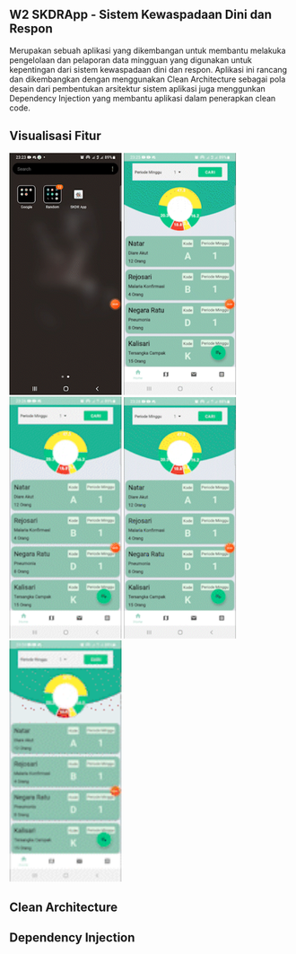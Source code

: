 ## W2 SKDRApp - Sistem Kewaspadaan Dini dan Respon
Merupakan sebuah aplikasi yang dikembangan untuk membantu melakuka pengelolaan dan pelaporan data mingguan yang digunakan untuk kepentingan dari sistem kewaspadaan dini dan respon. 
Aplikasi ini rancang dan dikembangkan dengan menggunakan Clean Architecture sebagai pola desain dari pembentukan arsitektur sistem aplikasi juga menggunkan Dependency Injection yang membantu aplikasi dalam penerapkan clean code.


## Visualisasi Fitur
<img src="https://github.com/rizkysiregar/SKDRApp/blob/master/visualization/splash.gif" width="200" /> <img src="https://github.com/rizkysiregar/SKDRApp/blob/master/visualization/home.gif" width="200" /> <img src="https://github.com/rizkysiregar/SKDRApp/blob/master/visualization/add.gif" width="200" /> <img src="https://github.com/rizkysiregar/SKDRApp/blob/master/visualization/maps.gif" width="200" /> <img src="https://github.com/rizkysiregar/SKDRApp/blob/master/visualization/recapitulation.gif" width="200" />

## Clean Architecture 


## Dependency Injection
